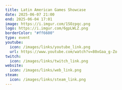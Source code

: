 ```yaml
---
title: Latin American Games Showcase
date: 2025-06-07 21:00
end: 2025-06-04 17:01
image: https://i.imgur.com/1SOzpqc.png
logo: https://i.imgur.com/6gpLWLZ.png
borderColor: "#ff6600"
type: event
youtube:
  icon: /images/links/youtube_link.png
  url: https://www.youtube.com/watch?v=80xGaa_g-Zo
twitch:
  icon: /images/links/twitch_link.png
website:
  icon: /images/links/web_link.png
steam:
  icon: /images/links/steam_link.png
---
```

